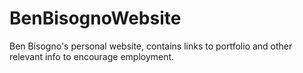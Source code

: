 # BenBisognoWebsite
 Ben Bisogno's personal website, contains links to portfolio and other relevant info to encourage employment.
